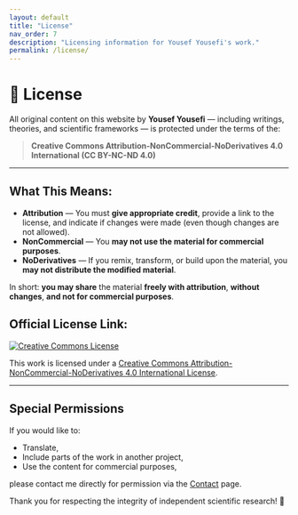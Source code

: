 ```yaml
---
layout: default
title: "License"
nav_order: 7
description: "Licensing information for Yousef Yousefi's work."
permalink: /license/
---
```


# 📜 License

All original content on this website by **Yousef Yousefi** — including writings, theories, and scientific frameworks — is protected under the terms of the:

> **Creative Commons Attribution-NonCommercial-NoDerivatives 4.0 International (CC BY-NC-ND 4.0)**

---

## What This Means:

- **Attribution** — You must **give appropriate credit**, provide a link to the license, and indicate if changes were made (even though changes are not allowed).
- **NonCommercial** — You **may not use the material for commercial purposes**.
- **NoDerivatives** — If you remix, transform, or build upon the material, you **may not distribute the modified material**.

In short: **you may share** the material **freely with attribution**, **without changes**, **and not for commercial purposes**.


## Official License Link:

[![Creative Commons License](https://licensebuttons.net/l/by-nc-nd/4.0/88x31.png)](https://creativecommons.org/licenses/by-nc-nd/4.0/)

This work is licensed under a [Creative Commons Attribution-NonCommercial-NoDerivatives 4.0 International License](https://creativecommons.org/licenses/by-nc-nd/4.0/).

---

## Special Permissions

If you would like to:

- Translate,
- Include parts of the work in another project,
- Use the content for commercial purposes,

please contact me directly for permission via the [Contact](/contact/) page.

Thank you for respecting the integrity of independent scientific research! 🚀

